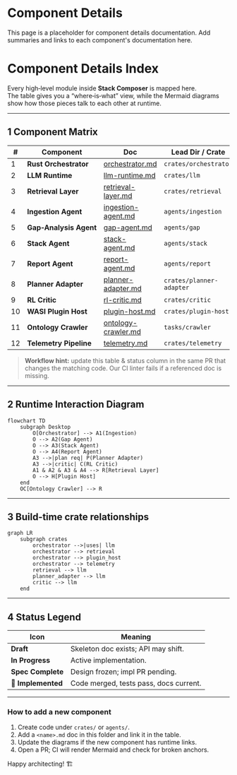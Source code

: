 # Component Details

This page is a placeholder for component details documentation. Add summaries and links to each component's documentation here.

# Component Details Index

Every high‑level module inside **Stack Composer** is mapped here.  
The table gives you a “where‑is‑what” view, while the Mermaid diagrams show how
those pieces talk to each other at runtime.

---

## 1 Component Matrix

| #   | Component              | Doc                                                      | Lead Dir / Crate         | Status            |
| --- | ---------------------- | -------------------------------------------------------- | ------------------------ | ----------------- |
| 1   | **Rust Orchestrator**  | [orchestrator.md](../components/orchestrator.md)         | `crates/orchestrator`    | **In Progress**   |
| 2   | **LLM Runtime**        | [llm-runtime.md](../components/llm-runtime.md)           | `crates/llm`             | Draft             |
| 3   | **Retrieval Layer**    | [retrieval-layer.md](../components/retrieval-layer.md)   | `crates/retrieval`       | Draft             |
| 4   | **Ingestion Agent**    | [ingestion-agent.md](../components/ingestion-agent.md)   | `agents/ingestion`       | Draft             |
| 5   | **Gap‑Analysis Agent** | [gap-agent.md](../components/gap-agent.md)               | `agents/gap`             | Draft             |
| 6   | **Stack Agent**        | [stack-agent.md](../components/stack-agent.md)           | `agents/stack`           | Draft             |
| 7   | **Report Agent**       | [report-agent.md](../components/report-agent.md)         | `agents/report`          | Draft             |
| 8   | **Planner Adapter**    | [planner-adapter.md](../components/planner-adapter.md)   | `crates/planner-adapter` | **Spec Complete** |
| 9   | **RL Critic**          | [rl-critic.md](../ai-sub-system-docs/rl-critic.md)       | `crates/critic`          | **Spec Complete** |
| 10  | **WASI Plugin Host**   | [plugin-host.md](../components/plugin-host.md)           | `crates/plugin-host`     | Draft             |
| 11  | **Ontology Crawler**   | [ontology-crawler.md](../components/ontology-crawler.md) | `tasks/crawler`          | Draft             |
| 12  | **Telemetry Pipeline** | [telemetry.md](../components/telemetry.md)               | `crates/telemetry`       | Draft             |

> **Workflow hint:** update this table & status column in the same PR that
> changes the matching code. Our CI linter fails if a referenced doc is
> missing.

---

## 2 Runtime Interaction Diagram

```mermaid
flowchart TD
    subgraph Desktop
        O[Orchestrator] --> A1(Ingestion)
        O --> A2(Gap Agent)
        O --> A3(Stack Agent)
        O --> A4(Report Agent)
        A3 -->|plan req| P(Planner Adapter)
        A3 -->|critic| C(RL Critic)
        A1 & A2 & A3 & A4 --> R[Retrieval Layer]
        O --> H[Plugin Host]
    end
    OC[Ontology Crawler] --> R
```

---

## 3 Build‑time crate relationships

```mermaid
graph LR
    subgraph crates
        orchestrator -->|uses| llm
        orchestrator --> retrieval
        orchestrator --> plugin_host
        orchestrator --> telemetry
        retrieval --> llm
        planner_adapter --> llm
        critic --> llm
    end
```

---

## 4 Status Legend

| Icon               | Meaning                                |
| ------------------ | -------------------------------------- |
| **Draft**          | Skeleton doc exists; API may shift.    |
| **In Progress**    | Active implementation.                 |
| **Spec Complete**  | Design frozen; impl PR pending.        |
| **🚀 Implemented** | Code merged, tests pass, docs current. |

---

### How to add a new component

1. Create code under `crates/` or `agents/`.
2. Add a `<name>.md` doc in this folder and link it in the table.
3. Update the diagrams if the new component has runtime links.
4. Open a PR; CI will render Mermaid and check for broken anchors.

Happy architecting! 🏗️
